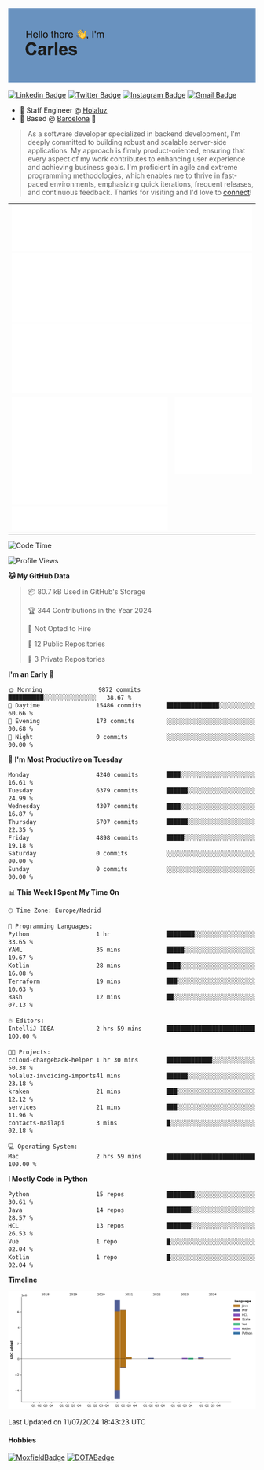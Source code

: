 <img src="header.png" alt="header">

[![Linkedin Badge](https://img.shields.io/badge/-cdespona-blue?style=flat&logo=Linkedin&logoColor=white&link=https://www.linkedin.com/in/carles-david-espona-casas-56219b11/)](https://www.linkedin.com/in/carles-david-espona-casas-56219b11/)
[![Twitter Badge](https://img.shields.io/badge/-@__cdespona-1ca0f1?style=flat&labelColor=1ca0f1&logo=twitter&logoColor=white&link=https://twitter.com/CDEspona)](https://twitter.com/CDEspona)
[![Instagram Badge](https://img.shields.io/badge/-@__cdespona-purple?style=flat&logo=instagram&logoColor=white&link=https://www.instagram.com/cdespona/)](https://www.instagram.com/cdespona/)
[![Gmail Badge](https://img.shields.io/badge/-cdespona-c14438?style=flat&logo=Gmail&logoColor=white&link=mailto:cdespona@gmail.com)](mailto:cdespona@gmail.com)

* 🔭 Staff Engineer @ [Holaluz](https://holaluz.com)
* 🏡 Based @ [Barcelona](https://www.google.es/maps/place/Barcelona) 💜

> As a software developer specialized in backend development, I'm deeply committed to building robust and scalable server-side applications. My approach is firmly product-oriented, ensuring that every aspect of my work contributes to enhancing user experience and achieving business goals. I'm proficient in agile and extreme programming methodologies, which enables me to thrive in fast-paced environments, emphasizing quick iterations, frequent releases, and continuous feedback. Thanks for visiting and I'd love to [connect](https://www.linkedin.com/in/carles-david-espona-casas-56219b11/)!

<table style="border-collapse: collapse; border: none;"> 
  <tbody>
  <tr style="border: none;">
    <td colspan="2" style="border: none; vertical-align: top;">
      <img src="summary.svg" alt="summary">
      <img src="activity-community.svg" alt="act-comm">
      <img src="repositories.svg" alt="repo">
    </td>
  </tr>
  <tr>
    <td style="border: none; vertical-align: top;">
      <img src="metrics.plugin.isocalendar.fullyear.svg" alt="calendar">
      <img src="topics.svg" alt="topics">
    </td>
    <td style="border: none; vertical-align: top;">
      <img src="achievements.svg" alt="achievements">
    </td>
  </tr>
  </tbody>
</table>

<!--START_SECTION:waka-->
![Code Time](http://img.shields.io/badge/Code%20Time-70%20hrs%2055%20mins-blue)

![Profile Views](http://img.shields.io/badge/Profile%20Views-0-blue)

**🐱 My GitHub Data** 

> 📦 80.7 kB Used in GitHub's Storage 
 > 
> 🏆 344 Contributions in the Year 2024
 > 
> 🚫 Not Opted to Hire
 > 
> 📜 12 Public Repositories 
 > 
> 🔑 3 Private Repositories 
 > 
**I'm an Early 🐤** 

```text
🌞 Morning                9872 commits        ██████████░░░░░░░░░░░░░░░   38.67 % 
🌆 Daytime                15486 commits       ███████████████░░░░░░░░░░   60.66 % 
🌃 Evening                173 commits         ░░░░░░░░░░░░░░░░░░░░░░░░░   00.68 % 
🌙 Night                  0 commits           ░░░░░░░░░░░░░░░░░░░░░░░░░   00.00 % 
```
📅 **I'm Most Productive on Tuesday** 

```text
Monday                   4240 commits        ████░░░░░░░░░░░░░░░░░░░░░   16.61 % 
Tuesday                  6379 commits        ██████░░░░░░░░░░░░░░░░░░░   24.99 % 
Wednesday                4307 commits        ████░░░░░░░░░░░░░░░░░░░░░   16.87 % 
Thursday                 5707 commits        ██████░░░░░░░░░░░░░░░░░░░   22.35 % 
Friday                   4898 commits        █████░░░░░░░░░░░░░░░░░░░░   19.18 % 
Saturday                 0 commits           ░░░░░░░░░░░░░░░░░░░░░░░░░   00.00 % 
Sunday                   0 commits           ░░░░░░░░░░░░░░░░░░░░░░░░░   00.00 % 
```


📊 **This Week I Spent My Time On** 

```text
🕑︎ Time Zone: Europe/Madrid

💬 Programming Languages: 
Python                   1 hr                ████████░░░░░░░░░░░░░░░░░   33.65 % 
YAML                     35 mins             █████░░░░░░░░░░░░░░░░░░░░   19.67 % 
Kotlin                   28 mins             ████░░░░░░░░░░░░░░░░░░░░░   16.08 % 
Terraform                19 mins             ███░░░░░░░░░░░░░░░░░░░░░░   10.63 % 
Bash                     12 mins             ██░░░░░░░░░░░░░░░░░░░░░░░   07.13 % 

🔥 Editors: 
IntelliJ IDEA            2 hrs 59 mins       █████████████████████████   100.00 % 

🐱‍💻 Projects: 
ccloud-chargeback-helper 1 hr 30 mins        █████████████░░░░░░░░░░░░   50.38 % 
holaluz-invoicing-imports41 mins             ██████░░░░░░░░░░░░░░░░░░░   23.18 % 
kraken                   21 mins             ███░░░░░░░░░░░░░░░░░░░░░░   12.12 % 
services                 21 mins             ███░░░░░░░░░░░░░░░░░░░░░░   11.96 % 
contacts-mailapi         3 mins              █░░░░░░░░░░░░░░░░░░░░░░░░   02.18 % 

💻 Operating System: 
Mac                      2 hrs 59 mins       █████████████████████████   100.00 % 
```

**I Mostly Code in Python** 

```text
Python                   15 repos            ████████░░░░░░░░░░░░░░░░░   30.61 % 
Java                     14 repos            ███████░░░░░░░░░░░░░░░░░░   28.57 % 
HCL                      13 repos            ███████░░░░░░░░░░░░░░░░░░   26.53 % 
Vue                      1 repo              █░░░░░░░░░░░░░░░░░░░░░░░░   02.04 % 
Kotlin                   1 repo              █░░░░░░░░░░░░░░░░░░░░░░░░   02.04 % 
```



**Timeline**

![Lines of Code chart](https://raw.githubusercontent.com/cdespona/cdespona/main/assets/bar_graph.png)


 Last Updated on 11/07/2024 18:43:23 UTC
<!--END_SECTION:waka-->

#### Hobbies
[![MoxfieldBadge](https://img.shields.io/badge/MTG%20Commander-Cdespona-8A2BE2)](https://www.moxfield.com/users/Cdespona)
[![DOTABadge](https://img.shields.io/badge/DOTA2-GRV-red)](https://es.dotabuff.com/players/63807915)
